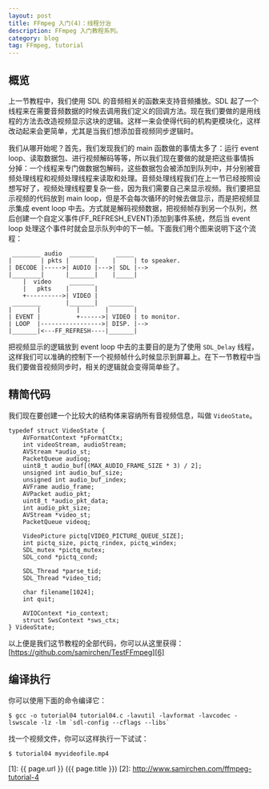 ```yaml
---
layout: post
title: FFmpeg 入门(4)：线程分治
description: FFmpeg 入门教程系列。
category: blog
tag: FFmpeg, tutorial
---
```



## 概览

上一节教程中，我们使用 SDL 的音频相关的函数来支持音频播放。SDL 起了一个线程来在需要音频数据的时候去调用我们定义的回调方法。现在我们要做的是用线程的方法去改造视频显示这块的逻辑。这样一来会使得代码的机构更模块化，这样改动起来会更简单，尤其是当我们想添加音视频同步逻辑时。

我们从哪开始呢？首先，我们发现我们的 main 函数做的事情太多了：运行 event loop、读取数据包、进行视频解码等等，所以我们现在要做的就是把这些事情拆分掉：一个线程来专门做数据包解码，这些数据包会被添加到队列中，并分别被音频处理线程和视频处理线程来读取和处理。音频处理线程我们在上一节已经按照设想写好了，视频处理线程要复杂一些，因为我们需要自己来显示视频。我们要把显示视频的代码放到 main loop，但是不会每次循环的时候去做显示，而是把视频显示集成 event loop 中去。方式就是解码视频数据，把视频帧存到另一个队列，然后创建一个自定义事件(FF_REFRESH_EVENT)添加到事件系统，然后当 event loop 处理这个事件时就会显示队列中的下一帧。下面我们用个图来说明下这个流程：



```
 ________ audio  _______      _____
|        | pkts |       |    |     | to speaker.
| DECODE |----->| AUDIO |--->| SDL |-->
|________|      |_______|    |_____|
    |  video     _______
    |   pkts    |       |
    +---------->| VIDEO |
 ________       |_______|   _______
|       |          |       |       |
| EVENT |          +------>| VIDEO | to monitor.
| LOOP  |----------------->| DISP. |-->
|_______|<---FF_REFRESH----|_______|
```


把视频显示的逻辑放到 event loop 中去的主要目的是为了使用 `SDL_Delay` 线程，这样我们可以准确的控制下一个视频帧什么时候显示到屏幕上。在下一节教程中当我们要做音视频同步时，相关的逻辑就会变得简单些了。


## 精简代码

我们现在要创建一个比较大的结构体来容纳所有音视频信息，叫做 `VideoState`。

```
typedef struct VideoState {
	AVFormatContext *pFormatCtx;
	int videoStream, audioStream;
	AVStream *audio_st;
	PacketQueue audioq;
	uint8_t audio_buf[(MAX_AUDIO_FRAME_SIZE * 3) / 2];
	unsigned int audio_buf_size;
	unsigned int audio_buf_index;
	AVFrame audio_frame;
	AVPacket audio_pkt;
	uint8_t *audio_pkt_data;
	int audio_pkt_size;
	AVStream *video_st;
	PacketQueue videoq;
	
	VideoPicture pictq[VIDEO_PICTURE_QUEUE_SIZE];
	int pictq_size, pictq_rindex, pictq_windex;
	SDL_mutex *pictq_mutex;
	SDL_cond *pictq_cond;
	
	SDL_Thread *parse_tid;
	SDL_Thread *video_tid;
	
	char filename[1024];
	int quit;
	
	AVIOContext *io_context;
	struct SwsContext *sws_ctx;
} VideoState;
```







以上便是我们这节教程的全部代码，你可以从这里获得：[https://github.com/samirchen/TestFFmpeg][6]

## 编译执行

你可以使用下面的命令编译它：

```
$ gcc -o tutorial04 tutorial04.c -lavutil -lavformat -lavcodec -lswscale -lz -lm `sdl-config --cflags --libs`
```

找一个视频文件，你可以这样执行一下试试：

```
$ tutorial04 myvideofile.mp4
```



[SamirChen]: http://www.samirchen.com "SamirChen"
[1]: {{ page.url }} ({{ page.title }})
[2]: http://www.samirchen.com/ffmpeg-tutorial-4